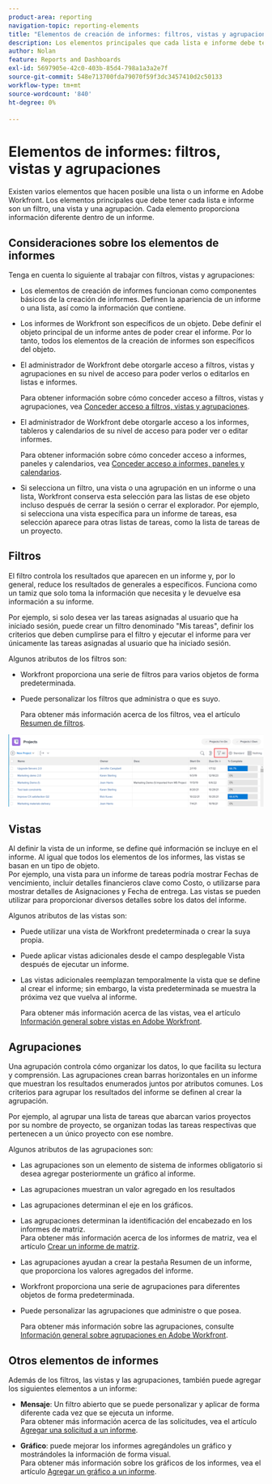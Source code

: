```yaml
---
product-area: reporting
navigation-topic: reporting-elements
title: "Elementos de creación de informes: filtros, vistas y agrupaciones"
description: Los elementos principales que cada lista e informe debe tener en Workfront son un filtro, una vista y una agrupación. Cada elemento proporciona información diferente dentro de un informe.
author: Nolan
feature: Reports and Dashboards
exl-id: 5697905e-42c0-403b-85d4-798a1a3a2e7f
source-git-commit: 548e713700fda79070f59f3dc3457410d2c50133
workflow-type: tm+mt
source-wordcount: '840'
ht-degree: 0%

---
```


# Elementos de informes: filtros, vistas y agrupaciones

<!--
<div style="color: #ff1493;" data-mc-conditions="QuicksilverOrClassic.Draft mode">
<p>AL: Add information here about all the different kinds of FVGs: in reports, in lists, beta, etc // OR: this article should be a high-level overview of reporting elements. Then, each type of element should have:</p>
<p>- overview for Filters</p>
<p>- create a filter</p>
<p>- share a filter</p>
<p>ALL in Reporting elements but the Shared ones should be linked to Basics> Sharing; some of the articles in the Basics> Navigation> Use lists might beed to link here as well</p>
</div>
-->

Existen varios elementos que hacen posible una lista o un informe en Adobe Workfront. Los elementos principales que debe tener cada lista e informe son un filtro, una vista y una agrupación. Cada elemento proporciona información diferente dentro de un informe.

## Consideraciones sobre los elementos de informes

Tenga en cuenta lo siguiente al trabajar con filtros, vistas y agrupaciones:

* Los elementos de creación de informes funcionan como componentes básicos de la creación de informes. Definen la apariencia de un informe o una lista, así como la información que contiene.
* Los informes de Workfront son específicos de un objeto. Debe definir el objeto principal de un informe antes de poder crear el informe. Por lo tanto, todos los elementos de la creación de informes son específicos del objeto.
* El administrador de Workfront debe otorgarle acceso a filtros, vistas y agrupaciones en su nivel de acceso para poder verlos o editarlos en listas e informes.

  Para obtener información sobre cómo conceder acceso a filtros, vistas y agrupaciones, vea [Conceder acceso a filtros, vistas y agrupaciones](../../../administration-and-setup/add-users/configure-and-grant-access/grant-access-fvg.md).

* El administrador de Workfront debe otorgarle acceso a los informes, tableros y calendarios de su nivel de acceso para poder ver o editar informes.

  Para obtener información sobre cómo conceder acceso a informes, paneles y calendarios, vea [Conceder acceso a informes, paneles y calendarios](../../../administration-and-setup/add-users/configure-and-grant-access/grant-access-reports-dashboards-calendars.md).

* Si selecciona un filtro, una vista o una agrupación en un informe o una lista, Workfront conserva esta selección para las listas de ese objeto incluso después de cerrar la sesión o cerrar el explorador. Por ejemplo, si selecciona una vista específica para un informe de tareas, esa selección aparece para otras listas de tareas, como la lista de tareas de un proyecto.

## Filtros

El filtro controla los resultados que aparecen en un informe y, por lo general, reduce los resultados de generales a específicos. Funciona como un tamiz que solo toma la información que necesita y le devuelve esa información a su informe.

Por ejemplo, si solo desea ver las tareas asignadas al usuario que ha iniciado sesión, puede crear un filtro denominado &quot;Mis tareas&quot;, definir los criterios que deben cumplirse para el filtro y ejecutar el informe para ver únicamente las tareas asignadas al usuario que ha iniciado sesión.

Algunos atributos de los filtros son:

* Workfront proporciona una serie de filtros para varios objetos de forma predeterminada.
* Puede personalizar los filtros que administra o que es suyo.

  Para obtener más información acerca de los filtros, vea el artículo [Resumen de filtros](../../../reports-and-dashboards/reports/reporting-elements/filters-overview.md).

![Icono de filtro](assets/projects-list-with-filter-drop-down-highlighted-nwe.png)

## Vistas

Al definir la vista de un informe, se define qué información se incluye en el informe. Al igual que todos los elementos de los informes, las vistas se basan en un tipo de objeto.\
Por ejemplo, una vista para un informe de tareas podría mostrar Fechas de vencimiento, incluir detalles financieros clave como Costo, o utilizarse para mostrar detalles de Asignaciones y Fecha de entrega. Las vistas se pueden utilizar para proporcionar diversos detalles sobre los datos del informe.

Algunos atributos de las vistas son:

* Puede utilizar una vista de Workfront predeterminada o crear la suya propia.
* Puede aplicar vistas adicionales desde el campo desplegable Vista después de ejecutar un informe.
* Las vistas adicionales reemplazan temporalmente la vista que se define al crear el informe; sin embargo, la vista predeterminada se muestra la próxima vez que vuelva al informe.

  Para obtener más información acerca de las vistas, vea el artículo [Información general sobre vistas en Adobe Workfront](../../../reports-and-dashboards/reports/reporting-elements/views-overview.md).

## Agrupaciones

Una agrupación controla cómo organizar los datos, lo que facilita su lectura y comprensión. Las agrupaciones crean barras horizontales en un informe que muestran los resultados enumerados juntos por atributos comunes. Los criterios para agrupar los resultados del informe se definen al crear la agrupación.

Por ejemplo, al agrupar una lista de tareas que abarcan varios proyectos por su nombre de proyecto, se organizan todas las tareas respectivas que pertenecen a un único proyecto con ese nombre.

Algunos atributos de las agrupaciones son:

* Las agrupaciones son un elemento de sistema de informes obligatorio si desea agregar posteriormente un gráfico al informe.
* Las agrupaciones muestran un valor agregado en los resultados&#x200B;
* Las agrupaciones determinan el eje en los gráficos.
* Las agrupaciones determinan la identificación del encabezado en los informes de matriz.\
  Para obtener más información acerca de los informes de matriz, vea el artículo [Crear un informe de matriz](../../../reports-and-dashboards/reports/creating-and-managing-reports/create-matrix-report.md).

* Las agrupaciones ayudan a crear la pestaña Resumen de un informe, que proporciona los valores agregados del informe.
* Workfront proporciona una serie de agrupaciones para diferentes objetos de forma predeterminada.
* Puede personalizar las agrupaciones que administre o que posea.

  Para obtener más información sobre las agrupaciones, consulte [Información general sobre agrupaciones en Adobe Workfront](../../../reports-and-dashboards/reports/reporting-elements/groupings-overview.md).

## Otros elementos de informes

Además de los filtros, las vistas y las agrupaciones, también puede agregar los siguientes elementos a un informe:

* **Mensaje**: Un filtro abierto que se puede personalizar y aplicar de forma diferente cada vez que se ejecuta un informe.\
  Para obtener más información acerca de las solicitudes, vea el artículo [Agregar una solicitud a un informe](../../../reports-and-dashboards/reports/creating-and-managing-reports/add-prompt-report.md).

* **Gráfico**: puede mejorar los informes agregándoles un gráfico y mostrándoles la información de forma visual.\
  Para obtener más información sobre los gráficos de los informes, vea el artículo [Agregar un gráfico a un informe](../../../reports-and-dashboards/reports/creating-and-managing-reports/add-chart-report.md).
